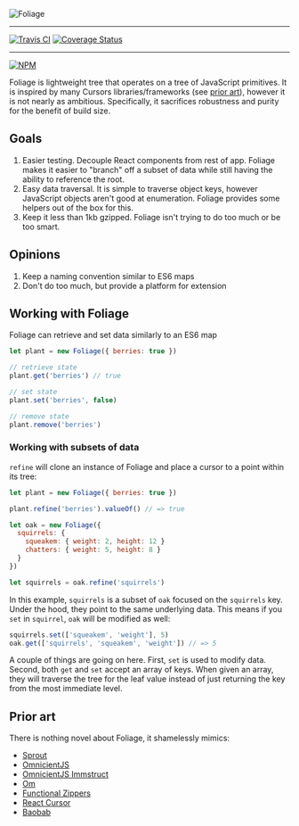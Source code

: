 ![Foliage](http://f.cl.ly/items/1d0S121d301T3a202u14/foliage.svg)

---

[![Travis CI](https://travis-ci.org/vigetlabs/foliage.svg)](https://travis-ci.org/vigetlabs/foliage)
[![Coverage Status](https://coveralls.io/repos/vigetlabs/foliage/badge.svg)](https://coveralls.io/r/vigetlabs/foliage)

---

[![NPM](https://nodei.co/npm/foliage.png?compact=true)](https://npmjs.org/package/foliage)

Foliage is lightweight tree that operates on a tree of JavaScript
primitives. It is inspired by many Cursors libraries/frameworks (see
[prior art](#prior-art)),
however it is not nearly as ambitious. Specifically, it sacrifices
robustness and purity for the benefit of build size.

## Goals

1. Easier testing. Decouple React components from rest of app. Foliage
   makes it easier to "branch" off a subset of data while still having
   the ability to reference the root.
2. Easy data traversal. It is simple to traverse object keys, however
   JavaScript objects aren't good at enumeration. Foliage provides
   some helpers out of the box for this.
3. Keep it less than 1kb gzipped. Foliage isn't trying to do too much
   or be too smart.

## Opinions

1. Keep a naming convention similar to ES6 maps
2. Don't do too much, but provide a platform for extension

## Working with Foliage

Foliage can retrieve and set data similarly to an ES6 map

```javascript
let plant = new Foliage({ berries: true })

// retrieve state
plant.get('berries') // true

// set state
plant.set('berries', false)

// remove state
plant.remove('berries')
```

### Working with subsets of data

`refine` will clone an instance of Foliage and place a cursor to a
point within its tree:

```javascript
let plant = new Foliage({ berries: true })

plant.refine('berries').valueOf() // => true
```

```javascript
let oak = new Foliage({
  squirrels: {
    squeakem: { weight: 2, height: 12 }
    chatters: { weight: 5, height: 8 }
  }
})

let squirrels = oak.refine('squirrels')
```

In this example, `squirrels` is a subset of `oak` focused on the
`squirrels` key. Under the hood, they point to the same underlying
data. This means if you `set` in `squirrel`, `oak` will be modified as
well:

```javascript
squirrels.set(['squeakem', 'weight'], 5)
oak.get(['squirrels', 'squeakem', 'weight']) // => 5
```

A couple of things are going on here. First, `set` is used to modify
data. Second, both `get` and `set` accept an array of keys. When given
an array, they will traverse the tree for the leaf value instead of
just returning the key from the most immediate level.

## Prior art

There is nothing novel about Foliage, it shamelessly mimics:

- [Sprout](https://github.com/herrstucki/sprout)
- [OmnicientJS](http://omniscientjs.github.io/)
- [OmnicientJS Immstruct](https://github.com/omniscientjs/immstruct)
- [Om](https://github.com/omcljs/om)
- [Functional Zippers](http://yquem.inria.fr/~huet/PUBLIC/zip.pdf)
- [React Cursor](https://github.com/dustingetz/react-cursor)
- [Baobab](https://github.com/Yomguithereal/baobab)
